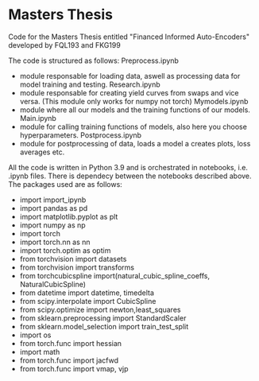 # Masters Thesis
Code for the Masters Thesis entitled "Financed Informed Auto-Encoders" developed by FQL193 and FKG199

The code is structured as follows:
Preprocess.ipynb
  - module responsable for loading data, aswell as processing data for model training and testing.
Research.ipynb
  - module responsable for creating yield curves from swaps and vice versa. (This module only works for numpy not torch)
Mymodels.ipynb
  - module where all our models and the training functions of our models. 
Main.ipynb
  - module for calling training functions of models, also here you choose hyperparameters.
Postprocess.ipynb
  - module for postprocessing of data, loads a model a creates plots, loss averages etc.

All the code is written in Python 3.9 and is orchestrated in notebooks, i.e. .ipynb files. There is dependecy between the notebooks described above. 
The packages used are as follows:
- import import_ipynb
- import pandas as pd
- import matplotlib.pyplot as plt
- import numpy as np
- import torch 
- import torch.nn as nn 
- import torch.optim as optim 
- from torchvision import datasets
- from torchvision import transforms
- from torchcubicspline import(natural_cubic_spline_coeffs, 
                             NaturalCubicSpline)
- from datetime import datetime, timedelta
- from scipy.interpolate import CubicSpline
- from scipy.optimize import newton,least_squares
- from sklearn.preprocessing import StandardScaler
- from sklearn.model_selection import train_test_split
- import os
- from torch.func import hessian
- import math
- from torch.func import jacfwd
- from torch.func import vmap, vjp


